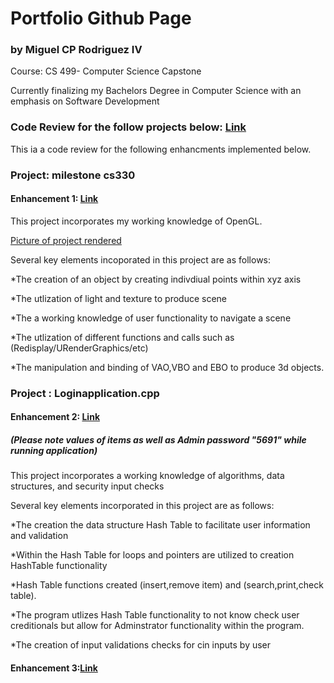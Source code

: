 # Portfolio Github Page
### by Miguel CP Rodriguez IV 

Course: CS 499- Computer Science Capstone  

Currently finalizing my Bachelors Degree in Computer Science with an emphasis on Software Development 


### Code Review for the follow projects below: [Link](https://youtu.be/L57Ke2MWIyc)
  
This ia a code review for the following enhancments implemented below. 
 


### Project: milestone cs330

#### Enhancement 1: [Link](https://github.com/migrodri1980/Working-portfolio-/tree/main/milestone%20cs330)

This project incorporates my working knowledge of OpenGL.

[Picture of project rendered](https://github.com/migrodri1980/Working-portfolio-/blob/main/Project%20Pictures/ms330%20pic.JPG)

Several key elements incoporated in this project are as follows:


*The creation of an object by creating indivdiual points within xyz axis

*The utlization of light and texture to produce scene 

*The a working knowledge of user functionality to navigate a scene

*The utlization of different functions and calls such as (Redisplay/URenderGraphics/etc)

*The manipulation and binding of VAO,VBO and EBO to produce 3d objects. 


### Project : Loginapplication.cpp

#### Enhancement 2: [Link](https://github.com/migrodri1980/Working-portfolio-/blob/main/Loginapplication.cpp)
##### (Please note values of items as well as Admin password "5691" while running application)

This project incorporates a working knowledge of algorithms, data structures, and security input checks

Several key elements incorporated in this project are as follows: 

*The creation the data structure Hash Table to facilitate user information and validation

*Within the Hash Table for loops and pointers are utilized to creation HashTable functionality

*Hash Table functions created (insert,remove item) and (search,print,check table). 

*The program utlizes Hash Table functionality to not know check user creditionals but 
allow for Adminstrator functionality within the program. 

*The creation of input validations checks for cin inputs by user

#### Enhancement 3:[Link](https://github.com/migrodri1980/Working-portfolio-/blob/main/LoginapplicationWSQL.cpp)



















```

